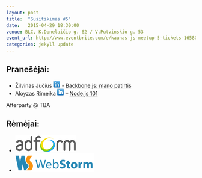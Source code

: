 ```yaml
---
layout: post
title:  "Susitikimas #5"
date:   2015-04-29 18:30:00
venue: BLC, K.Donelaičio g. 62 / V.Putvinskio g. 53
event_url: http://www.eventbrite.com/e/kaunas-js-meetup-5-tickets-16580174749
categories: jekyll update
---
```

## Pranešėjai:

  * Žilvinas Jučius [![LinkedIn](img/icon-linkedin.png)](https://www.linkedin.com/pub/žilvinas-jučius/91/10b/71) - [Backbone.js: mano patirtis](http://www.slideshare.net/KaunasJS/backbonejs-publish)
  * ‎Aloyzas Rimeika [![LinkedIn](img/icon-linkedin.png)](https://www.linkedin.com/in/neytema) – [Node.js 101](https://github.com/neytema/node-talk)

  Afterparty @ TBA

## Rėmėjai:

  * [![Adform](img/adform-logo.jpg)](http://www.adform.com)
  * [![WebStorm](img/webstorm-logo.png)](https://www.jetbrains.com/webstorm/)